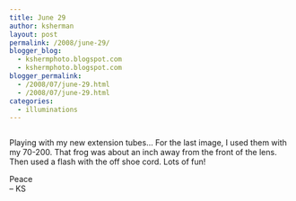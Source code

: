 ```yaml
---
title: June 29
author: ksherman
layout: post
permalink: /2008/june-29/
blogger_blog:
  - kshermphoto.blogspot.com
  - kshermphoto.blogspot.com
blogger_permalink:
  - /2008/07/june-29.html
  - /2008/07/june-29.html
categories:
  - illuminations
---
```

<a onblur="try {parent.deselectBloggerImageGracefully();} catch(e) {}" href="http://1.bp.blogspot.com/_HTtVcKQt9f8/SIZuLAZA35I/AAAAAAAAAw0/7L_eaKUzDbg/s1600-h/June29-1.jpg"><img style="cursor: pointer;" src="http://1.bp.blogspot.com/_HTtVcKQt9f8/SIZuLAZA35I/AAAAAAAAAw0/7L_eaKUzDbg/s400/June29-1.jpg" alt="" id="BLOGGER_PHOTO_ID_5225985552972570514" border="0" /></a>  
<a onblur="try {parent.deselectBloggerImageGracefully();} catch(e) {}" href="http://2.bp.blogspot.com/_HTtVcKQt9f8/SIZuLMddZ5I/AAAAAAAAAw8/zdJhHSxIL7w/s1600-h/June29-2.jpg"><img style="cursor: pointer;" src="http://2.bp.blogspot.com/_HTtVcKQt9f8/SIZuLMddZ5I/AAAAAAAAAw8/zdJhHSxIL7w/s400/June29-2.jpg" alt="" id="BLOGGER_PHOTO_ID_5225985556212443026" border="0" /></a>  
<a onblur="try {parent.deselectBloggerImageGracefully();} catch(e) {}" href="http://2.bp.blogspot.com/_HTtVcKQt9f8/SIZuLba8kPI/AAAAAAAAAxE/vEePlr5ER8U/s1600-h/June29-3.jpg"><img style="cursor: pointer;" src="http://2.bp.blogspot.com/_HTtVcKQt9f8/SIZuLba8kPI/AAAAAAAAAxE/vEePlr5ER8U/s400/June29-3.jpg" alt="" id="BLOGGER_PHOTO_ID_5225985560228434162" border="0" /></a>

Playing with my new extension tubes&#8230; For the last image, I used them with my 70-200. That frog was about an inch away from the front of the lens. Then used a flash with the off shoe cord. Lots of fun!

Peace  
&#8211; KS